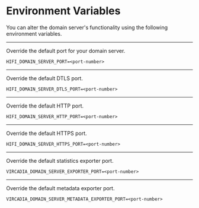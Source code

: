 # Environment Variables

You can alter the domain server's functionality using the following environment variables.

---

Override the default port for your domain server.

    HIFI_DOMAIN_SERVER_PORT=<port-number>

---

Override the default DTLS port.

    HIFI_DOMAIN_SERVER_DTLS_PORT=<port-number>

---

Override the default HTTP port.

    HIFI_DOMAIN_SERVER_HTTP_PORT=<port-number>

---

Override the default HTTPS port.

    HIFI_DOMAIN_SERVER_HTTPS_PORT=<port-number>

---

Override the default statistics exporter port.

    VIRCADIA_DOMAIN_SERVER_EXPORTER_PORT=<port-number>

---

Override the default metadata exporter port.

    VIRCADIA_DOMAIN_SERVER_METADATA_EXPORTER_PORT=<port-number>
